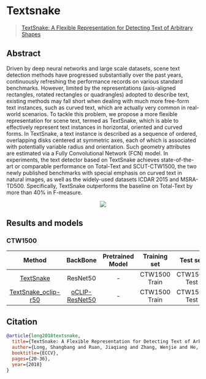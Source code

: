 # Textsnake

> [TextSnake: A Flexible Representation for Detecting Text of Arbitrary Shapes](https://arxiv.org/abs/1807.01544)

<!-- [ALGORITHM] -->

## Abstract

Driven by deep neural networks and large scale datasets, scene text detection methods have progressed substantially over the past years, continuously refreshing the performance records on various standard benchmarks. However, limited by the representations (axis-aligned rectangles, rotated rectangles or quadrangles) adopted to describe text, existing methods may fall short when dealing with much more free-form text instances, such as curved text, which are actually very common in real-world scenarios. To tackle this problem, we propose a more flexible representation for scene text, termed as TextSnake, which is able to effectively represent text instances in horizontal, oriented and curved forms. In TextSnake, a text instance is described as a sequence of ordered, overlapping disks centered at symmetric axes, each of which is associated with potentially variable radius and orientation. Such geometry attributes are estimated via a Fully Convolutional Network (FCN) model. In experiments, the text detector based on TextSnake achieves state-of-the-art or comparable performance on Total-Text and SCUT-CTW1500, the two newly published benchmarks with special emphasis on curved text in natural images, as well as the widely-used datasets ICDAR 2015 and MSRA-TD500. Specifically, TextSnake outperforms the baseline on Total-Text by more than 40% in F-measure.

<div align=center>
<img src="https://user-images.githubusercontent.com/22607038/142795949-2525ead4-865b-4762-baaa-e977cfd6ac66.png"/>
</div>

## Results and models

### CTW1500

|                       Method                       |       BackBone       | Pretrained Model | Training set  |   Test set   | #epochs | Test size | Precision | Recall | Hmean  |                       Download                       |
| :------------------------------------------------: | :------------------: | :--------------: | :-----------: | :----------: | :-----: | :-------: | :-------: | :----: | :----: | :--------------------------------------------------: |
| [TextSnake](/configs/textdet/textsnake/textsnake_resnet50_fpn-unet_1200e_ctw1500.py) |       ResNet50       |        -         | CTW1500 Train | CTW1500 Test |  1200   |    736    |  0.8535   | 0.8052 | 0.8286 | [model](https://download.openmmlab.com/mmocr/textdet/textsnake/textsnake_resnet50_fpn-unet_1200e_ctw1500/textsnake_resnet50_fpn-unet_1200e_ctw1500_20220825_221459-c0b6adc4.pth) \| [log](https://download.openmmlab.com/mmocr/textdet/textsnake/textsnake_resnet50_fpn-unet_1200e_ctw1500/20220825_221459.log) |
| [TextSnake_oclip-r50](/configs/textdet/textsnake/textsnake_oclip-resnet50_fpn-unet_1200e_ctw1500.py) | [oCLIP-ResNet50](<>) |        -         | CTW1500 Train | CTW1500 Test |  1200   |    736    |           |        |        |               [model](<>) \| [log](<>)               |

## Citation

```bibtex
@article{long2018textsnake,
  title={TextSnake: A Flexible Representation for Detecting Text of Arbitrary Shapes},
  author={Long, Shangbang and Ruan, Jiaqiang and Zhang, Wenjie and He, Xin and Wu, Wenhao and Yao, Cong},
  booktitle={ECCV},
  pages={20-36},
  year={2018}
}
```
